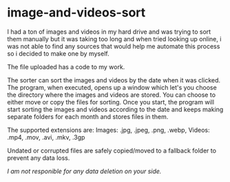 # image-and-videos-sort
I had a ton of images and videos in my hard drive and was trying to sort them manually but it was taking too long and when tried looking up online, i was not able to find any sources that would help me automate this process so i decided to make one by myself.

The file uploaded has a code to my work.

The sorter can sort the images and videos by the date when it was clicked. 
The program, when executed, opens up a window which let's you choose the directory where the images and videos are stored.
You can choose to either move or copy the files for sorting.
Once you start, the program will start sorting the images and videos according to the date and keeps making separate folders for each month and stores files in them.

The supported extensions are:
Images: .jpg, .jpeg, .png, .webp, 
Videos: .mp4, .mov, .avi, .mkv, .3gp

Undated or corrupted files are safely copied/moved to a fallback folder to prevent any data loss.

*I am not responible for any data deletion on your side.*

